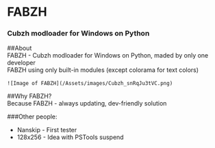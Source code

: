 # FABZH

### Cubzh modloader for Windows on Python

##About  
FABZH - Cubzh modloader for Windows on Python, maded by only one developer  
FABZH using only built-in modules (except colorama for text colors)  

    ![Image of FABZH](/Assets/images/Cubzh_snRqJu3tVC.png)

##Why FABZH?  
Because FABZH - always updating, dev-friendly solution

###Other people:

* Nanskip - First tester  
* 128x256 - Idea with PSTools suspend
